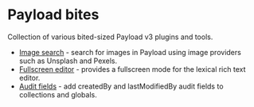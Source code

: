 # Payload bites

Collection of various bited-sized Payload v3 plugins and tools.

- [Image search](packages/image-search/) - search for images in Payload using image providers such as Unsplash and Pexels.
- [Fullscreen editor](packages/fullscreen-editor/) - provides a fullscreen mode for the lexical rich text editor.
- [Audit fields](packages/audit-fields/) - add createdBy and lastModifiedBy audit fields to collections and globals.
